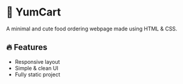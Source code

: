 # 🍔 YumCart

A minimal and cute food ordering webpage made using HTML & CSS.

## 🔥 Features
- Responsive layout
- Simple & clean UI
- Fully static project
